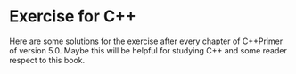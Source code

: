 # Exercise for C++
Here are some solutions for the exercise after every chapter of C++Primer of version 5.0. Maybe this will be helpful for studying C++ and some reader respect to this book.